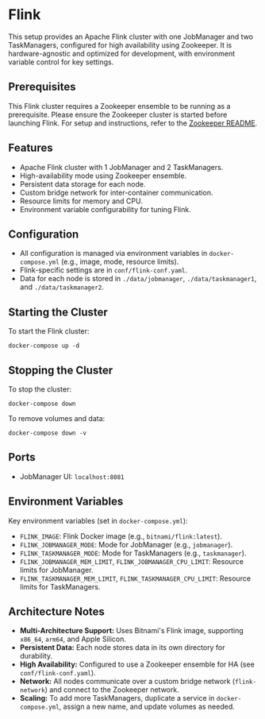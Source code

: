 # Flink

This setup provides an Apache Flink cluster with one JobManager and two TaskManagers, configured for high availability using Zookeeper. It is hardware-agnostic and optimized for development, with environment variable control for key settings.

## Prerequisites

This Flink cluster requires a Zookeeper ensemble to be running as a prerequisite. Please ensure the Zookeeper cluster is started before launching Flink. For setup and instructions, refer to the [Zookeeper README](../zookeeper/README.md).

## Features

-   Apache Flink cluster with 1 JobManager and 2 TaskManagers.
-   High-availability mode using Zookeeper ensemble.
-   Persistent data storage for each node.
-   Custom bridge network for inter-container communication.
-   Resource limits for memory and CPU.
-   Environment variable configurability for tuning Flink.

## Configuration

-   All configuration is managed via environment variables in `docker-compose.yml` (e.g., image, mode, resource limits).
-   Flink-specific settings are in `conf/flink-conf.yaml`.
-   Data for each node is stored in `./data/jobmanager`, `./data/taskmanager1`, and `./data/taskmanager2`.

## Starting the Cluster

To start the Flink cluster:

```
docker-compose up -d
```

## Stopping the Cluster

To stop the cluster:

```
docker-compose down
```

To remove volumes and data:

```
docker-compose down -v
```

## Ports

-   JobManager UI: `localhost:8081`

## Environment Variables

Key environment variables (set in `docker-compose.yml`):

-   `FLINK_IMAGE`: Flink Docker image (e.g., `bitnami/flink:latest`).
-   `FLINK_JOBMANAGER_MODE`: Mode for JobManager (e.g., `jobmanager`).
-   `FLINK_TASKMANAGER_MODE`: Mode for TaskManagers (e.g., `taskmanager`).
-   `FLINK_JOBMANAGER_MEM_LIMIT`, `FLINK_JOBMANAGER_CPU_LIMIT`: Resource limits for JobManager.
-   `FLINK_TASKMANAGER_MEM_LIMIT`, `FLINK_TASKMANAGER_CPU_LIMIT`: Resource limits for TaskManagers.

## Architecture Notes

-   **Multi-Architecture Support:** Uses Bitnami's Flink image, supporting `x86_64`, `arm64`, and Apple Silicon.
-   **Persistent Data:** Each node stores data in its own directory for durability.
-   **High Availability:** Configured to use a Zookeeper ensemble for HA (see `conf/flink-conf.yaml`).
-   **Network:** All nodes communicate over a custom bridge network (`flink-network`) and connect to the Zookeeper network.
-   **Scaling:** To add more TaskManagers, duplicate a service in `docker-compose.yml`, assign a new name, and update volumes as needed.
